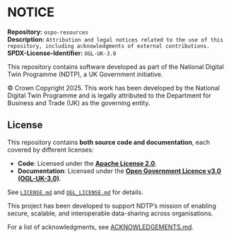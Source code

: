 # NOTICE  

**Repository:** `ospo-resources`    
**Description:** `Attribution and legal notices related to the use of this repository, including acknowledgments of external contributions.`    
**SPDX-License-Identifier:** `OGL-UK-3.0`  

This repository contains software developed as part of the National Digital Twin Programme (NDTP), a UK Government initiative.  

© Crown Copyright 2025. This work has been developed by the National Digital Twin Programme and is legally attributed to the Department for Business and Trade (UK) as the governing entity.  

## License  
This repository contains **both source code and documentation**, each covered by different licenses:  
- **Code**: Licensed under the **[Apache License 2.0](./LICENSE.md)**.  
- **Documentation**: Licensed under the **[Open Government Licence v3.0 (OGL-UK-3.0)](./OGL_LICENSE.md)**.  

See [`LICENSE.md`](LICENSE.md) and [`OGL_LICENSE.md`](OGL_LICENSE.md) for details.

This project has been developed to support NDTP’s mission of enabling  secure, scalable, and interoperable data-sharing across organisations.  

For a list of acknowledgments, see [ACKNOWLEDGEMENTS.md](./ACKNOWLEDGEMENTS.md).

